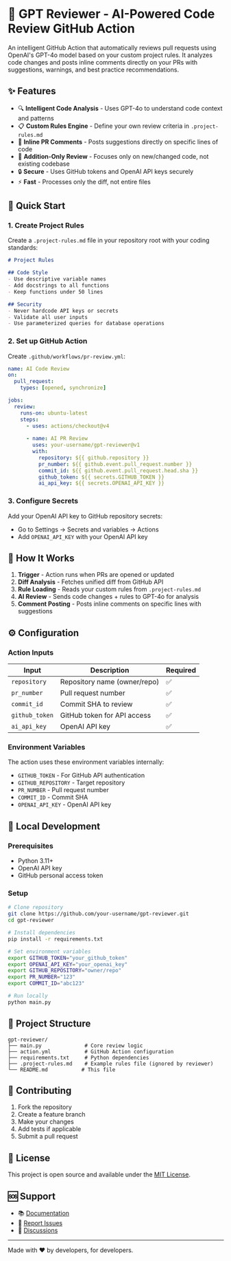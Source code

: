 # 🤖 GPT Reviewer - AI-Powered Code Review GitHub Action

An intelligent GitHub Action that automatically reviews pull requests using OpenAI's GPT-4o model based on your custom project rules. It analyzes code changes and posts inline comments directly on your PRs with suggestions, warnings, and best practice recommendations.

## ✨ Features

- 🔍 **Intelligent Code Analysis** - Uses GPT-4o to understand code context and patterns
- 📋 **Custom Rules Engine** - Define your own review criteria in `.project-rules.md`
- 💬 **Inline PR Comments** - Posts suggestions directly on specific lines of code
- 🎯 **Addition-Only Review** - Focuses only on new/changed code, not existing codebase
- 🔒 **Secure** - Uses GitHub tokens and OpenAI API keys securely
- ⚡ **Fast** - Processes only the diff, not entire files

## 🚀 Quick Start

### 1. Create Project Rules

Create a `.project-rules.md` file in your repository root with your coding standards:

```markdown
# Project Rules

## Code Style
- Use descriptive variable names
- Add docstrings to all functions
- Keep functions under 50 lines

## Security
- Never hardcode API keys or secrets
- Validate all user inputs
- Use parameterized queries for database operations
```

### 2. Set up GitHub Action

Create `.github/workflows/pr-review.yml`:

```yaml
name: AI Code Review
on:
  pull_request:
    types: [opened, synchronize]

jobs:
  review:
    runs-on: ubuntu-latest
    steps:
      - uses: actions/checkout@v4
      
      - name: AI PR Review
        uses: your-username/gpt-reviewer@v1
        with:
          repository: ${{ github.repository }}
          pr_number: ${{ github.event.pull_request.number }}
          commit_id: ${{ github.event.pull_request.head.sha }}
          github_token: ${{ secrets.GITHUB_TOKEN }}
          ai_api_key: ${{ secrets.OPENAI_API_KEY }}
```

### 3. Configure Secrets

Add your OpenAI API key to GitHub repository secrets:
- Go to Settings → Secrets and variables → Actions
- Add `OPENAI_API_KEY` with your OpenAI API key

## 📖 How It Works

1. **Trigger** - Action runs when PRs are opened or updated
2. **Diff Analysis** - Fetches unified diff from GitHub API
3. **Rule Loading** - Reads your custom rules from `.project-rules.md`
4. **AI Review** - Sends code changes + rules to GPT-4o for analysis
5. **Comment Posting** - Posts inline comments on specific lines with suggestions

## ⚙️ Configuration

### Action Inputs

| Input | Description | Required |
|-------|-------------|----------|
| `repository` | Repository name (owner/repo) | ✅ |
| `pr_number` | Pull request number | ✅ |
| `commit_id` | Commit SHA to review | ✅ |
| `github_token` | GitHub token for API access | ✅ |
| `ai_api_key` | OpenAI API key | ✅ |

### Environment Variables

The action uses these environment variables internally:
- `GITHUB_TOKEN` - For GitHub API authentication
- `GITHUB_REPOSITORY` - Target repository
- `PR_NUMBER` - Pull request number
- `COMMIT_ID` - Commit SHA
- `OPENAI_API_KEY` - OpenAI API key

## 🔧 Local Development

### Prerequisites
- Python 3.11+
- OpenAI API key
- GitHub personal access token

### Setup
```bash
# Clone repository
git clone https://github.com/your-username/gpt-reviewer.git
cd gpt-reviewer

# Install dependencies
pip install -r requirements.txt

# Set environment variables
export GITHUB_TOKEN="your_github_token"
export OPENAI_API_KEY="your_openai_key"
export GITHUB_REPOSITORY="owner/repo"
export PR_NUMBER="123"
export COMMIT_ID="abc123"

# Run locally
python main.py
```

## 📁 Project Structure

```
gpt-reviewer/
├── main.py              # Core review logic
├── action.yml           # GitHub Action configuration
├── requirements.txt     # Python dependencies
├── .project-rules.md    # Example rules file (ignored by reviewer)
└── README.md           # This file
```

## 🤝 Contributing

1. Fork the repository
2. Create a feature branch
3. Make your changes
4. Add tests if applicable
5. Submit a pull request

## 📄 License

This project is open source and available under the [MIT License](LICENSE).

## 🆘 Support

- 📚 [Documentation](https://github.com/your-username/gpt-reviewer/wiki)
- 🐛 [Report Issues](https://github.com/your-username/gpt-reviewer/issues)
- 💬 [Discussions](https://github.com/your-username/gpt-reviewer/discussions)

---

Made with ❤️ by developers, for developers.